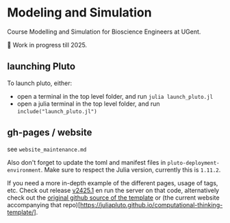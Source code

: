 # Modeling and Simulation

Course Modelling and Simulation for Bioscience Engineers at UGent. 

🚧 Work in progress till 2025. 

## launching Pluto

To launch pluto, either:
- open a terminal in the top level folder, and run `julia launch_pluto.jl`
- open a julia terminal in the top level folder, and run `include("launch_pluto.jl")`

## gh-pages / website

see `website_maintenance.md`

Also don't forget to update the toml and manifest files in `pluto-deployment-environment`. Make sure to respect the Julia version, currently this is `1.11.2`.

If you need a more in-depth example of the different pages, usage of tags, etc. Check out release [v2425.1](https://github.com/Kermit-UGent/ModSim/releases/tag/v2425.1) en run the server on that code, alternatively check out the [original github source of the template](https://github.com/JuliaPluto/computational-thinking-template) or (the current website accompanying that repo)[https://juliapluto.github.io/computational-thinking-template/].